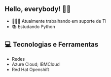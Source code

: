 ## Hello, everybody! 🤝🏽

- 👨🏽‍💻 Atualmente trabalhando em suporte de TI
- 📚 Estudando Python


## 💻 Tecnologias e Ferramentas

- Redes
- Azure Cloud; IBMCloud
- Red Hat Openshift


